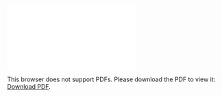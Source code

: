 <object data="christ-in-song/CIS1908pdfs/316.pdf" type="application/pdf" width="100%" height="1024px">
    <embed src="christ-in-song/CIS1908pdfs/316.pdf">
        <p>This browser does not support PDFs. Please download the PDF to view it: <a href="christ-in-song/CIS1908pdfs/316.pdf">Download PDF</a>.</p>
    </embed>
</object>
